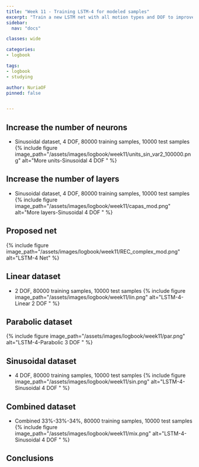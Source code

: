 ```yaml
---
title: "Week 11 - Training LSTM-4 for modeled samples"
excerpt: "Train a new LSTM net with all motion types and DOF to improve results."
sidebar:
  nav: "docs"

classes: wide

categories:
- logbook

tags:
- logbook
- studying

author: NuriaOF
pinned: false


---
```


## Increase the number of neurons

- Sinusoidal dataset, 4 DOF, 80000 training samples, 10000 test samples
{% include figure image_path="/assets/images/logbook/week11/units_sin_var2_100000.png" alt="More units-Sinusoidal 4 DOF " %}

## Increase the number of layers

- Sinusoidal dataset, 4 DOF, 80000 training samples, 10000 test samples
{% include figure image_path="/assets/images/logbook/week11/capas_mod.png" alt="More layers-Sinusoidal 4 DOF " %}

## Proposed net

{% include figure image_path="/assets/images/logbook/week11/REC_complex_mod.png" alt="LSTM-4 Net" %}

## Linear dataset

- 2 DOF, 80000 training samples, 10000 test samples
{% include figure image_path="/assets/images/logbook/week11/lin.png" alt="LSTM-4-Linear 2 DOF " %}

## Parabolic dataset

{% include figure image_path="/assets/images/logbook/week11/par.png" alt="LSTM-4-Parabolic 3 DOF " %}

## Sinusoidal dataset

- 4 DOF, 80000 training samples, 10000 test samples
{% include figure image_path="/assets/images/logbook/week11/sin.png" alt="LSTM-4-Sinusoidal 4 DOF " %}

## Combined dataset

- Combined 33%-33%-34%, 80000 training samples, 10000 test samples
{% include figure image_path="/assets/images/logbook/week11/mix.png" alt="LSTM-4-Sinusoidal 4 DOF " %}

## Conclusions

